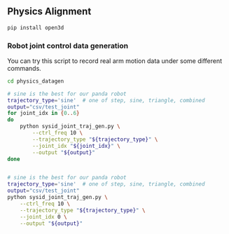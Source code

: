 
## Physics Alignment

```bash
pip install open3d
```

### Robot joint control data generation

You can try this script to record real arm motion data under some different commands.

```bash
cd physics_datagen

# sine is the best for our panda robot
trajectory_type='sine'  # one of step, sine, triangle, combined
output="csv/test_joint"
for joint_idx in {0..6}
do
    python sysid_joint_traj_gen.py \
        --ctrl_freq 10 \
        --trajectory_type "${trajectory_type}" \
        --joint_idx "${joint_idx}" \
        --output "${output}"
done


# sine is the best for our panda robot
trajectory_type='sine'  # one of step, sine, triangle, combined
output="csv/test_joint"
python sysid_joint_traj_gen.py \
    --ctrl_freq 10 \
    --trajectory_type "${trajectory_type}" \
    --joint_idx 0 \
    --output "${output}"
```